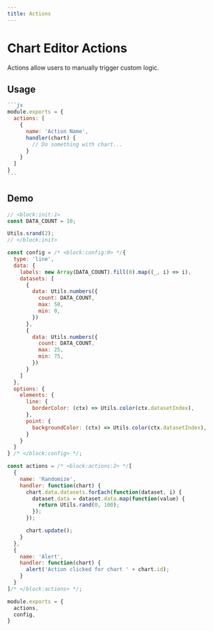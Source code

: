 ```yaml
---
title: Actions
---
```


# Chart Editor Actions

Actions allow users to manually trigger custom logic.

## Usage

````md
```js
module.exports = {
  actions: [
    {
      name: 'Action Name',
      handler(chart) {
        // Do something with chart...
      }
    }
  ]
}
```
````

## Demo

```js chart-editor
// <block:init:1>
const DATA_COUNT = 10;

Utils.srand(2);
// </block:init>

const config = /* <block:config:0> */{
  type: 'line',
  data: {
    labels: new Array(DATA_COUNT).fill(0).map((_, i) => i),
    datasets: [
      {
        data: Utils.numbers({
          count: DATA_COUNT,
          max: 50,
          min: 0,
        })
      },
      {
        data: Utils.numbers({
          count: DATA_COUNT,
          max: 25,
          min: 75,
        })
      }
    ]
  },
  options: {
    elements: {
      line: {
        borderColor: (ctx) => Utils.color(ctx.datasetIndex),
      },
      point: {
        backgroundColor: (ctx) => Utils.color(ctx.datasetIndex),
      }
    }
  }
} /* </block:config> */;

const actions = /* <block:actions:2> */[
  {
    name: 'Randomize',
    handler: function(chart) {
      chart.data.datasets.forEach(function(dataset, i) {
        dataset.data = dataset.data.map(function(value) {
          return Utils.rand(0, 100);
        });
      });

      chart.update();
    }
  },
  {
    name: 'Alert',
    handler: function(chart) {
      alert('Action clicked for chart ' + chart.id);
    }
  }
]/* </block:actions> */;

module.exports = {
  actions,
  config,
}
```